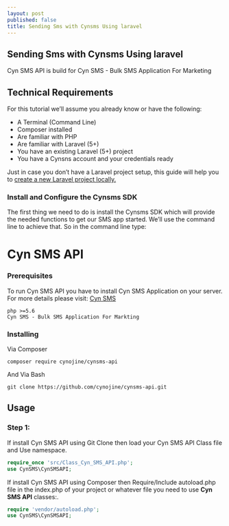 ```yaml
---
layout: post
published: false
title: Sending Sms with Cynsms Using laravel
---
```

## Sending Sms with Cynsms Using laravel

Cyn SMS API is build for Cyn SMS - Bulk SMS Application For Marketing

## Technical Requirements
For this tutorial we’ll assume you already know or have the following:

- A Terminal (Command Line)
- Composer installed
- Are familiar with PHP
- Are familiar with Laravel (5+)
- You have an existing Laravel (5+) project
- You have a Cynsns account and your credentials ready

Just in case you don’t have a Laravel project setup, this guide will help you to [create a new Laravel project locally.](https://laravel.com/docs/5.7#installing-laravel)

### Install and Configure the Cynsms SDK
The first thing we need to do is install the Cynsms SDK which will provide the needed functions to get our SMS app started. We’ll use the command line to achieve that. So in the command line type:

# Cyn SMS API


### Prerequisites

To run Cyn SMS API you have to install Cyn SMS Application on your server. 
For more details please visit: [Cyn SMS](https://cynsms.online/)
```
php >=5.6
Cyn SMS - Bulk SMS Application For Markting
```
### Installing
Via Composer
```
composer require cynojine/cynsms-api 
```

And Via Bash

```
git clone https://github.com/cynojine/cynsms-api.git
```

## Usage


 ### Step 1:
If install Cyn SMS API using Git Clone then load your Cyn SMS API Class file and Use namespace. 
```php
require_once 'src/Class_Cyn_SMS_API.php';
use CynSMS\CynSMSAPI;
```
If install Cyn SMS API using Composer then Require/Include autoload.php file in the index.php of your project or whatever file you need to use **Cyn SMS API** classes:. 
```php
require 'vendor/autoload.php';
use CynSMS\CynSMSAPI;
```
